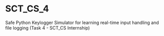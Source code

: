 # SCT_CS_4
Safe Python Keylogger Simulator for learning real-time input handling and file logging (Task 4 - SCT_CS Internship)
